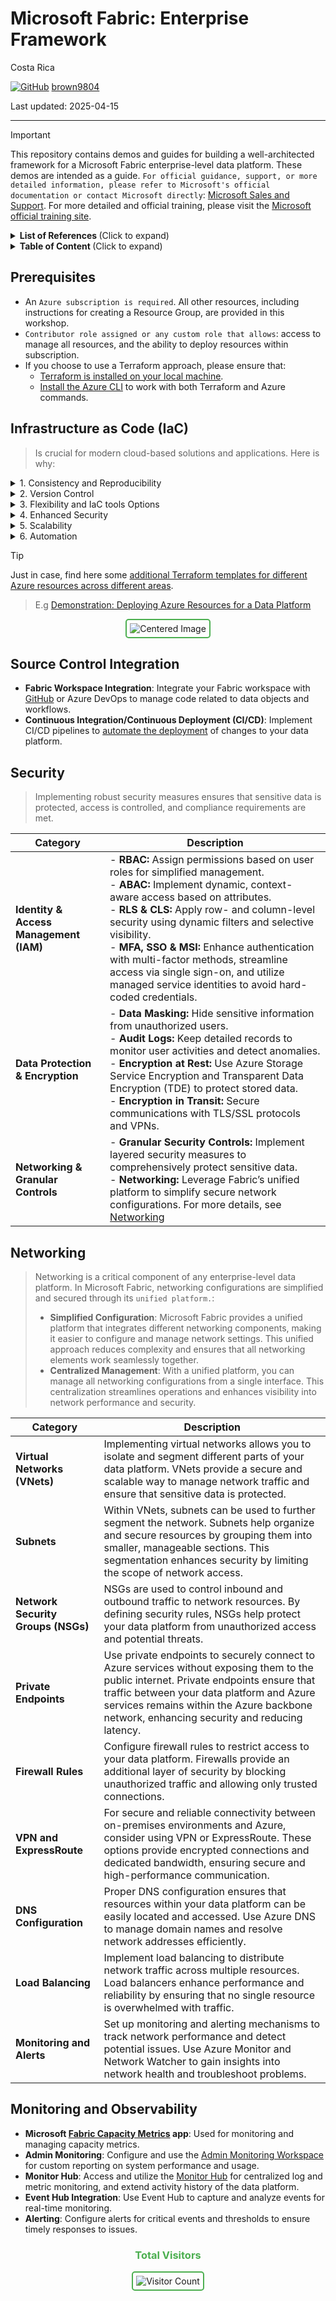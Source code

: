 # Microsoft Fabric: Enterprise Framework

Costa Rica

[![GitHub](https://img.shields.io/badge/--181717?logo=github&logoColor=ffffff)](https://github.com/)
[brown9804](https://github.com/brown9804)

Last updated: 2025-04-15

------------------------------------------

> [!IMPORTANT]
> This repository contains demos and guides for building a well-architected framework for a Microsoft Fabric enterprise-level data platform. These demos are intended as a guide.
> `For official guidance, support, or more detailed information, please refer to Microsoft's official documentation or contact Microsoft directly`: [Microsoft Sales and Support](https://support.microsoft.com/contactus?ContactUsExperienceEntryPointAssetId=S.HP.SMC-HOME). For more detailed and official training, please visit the [Microsoft official training site](https://learn.microsoft.com/en-us/training/).


<details>
<summary><b>List of References </b> (Click to expand)</summary>
  

</details>


<details>
<summary><b>Table of Content </b> (Click to expand)</summary>
  

</details>

## Prerequisites

- An `Azure subscription is required`. All other resources, including instructions for creating a Resource Group, are provided in this workshop.
- `Contributor role assigned or any custom role that allows`: access to manage all resources, and the ability to deploy resources within subscription.
- If you choose to use a Terraform approach, please ensure that:
  -  [Terraform is installed on your local machine](https://developer.hashicorp.com/terraform/tutorials/azure-get-started/install-cli#install-terraform).
  -  [Install the Azure CLI](https://learn.microsoft.com/en-us/cli/azure/install-azure-cli) to work with both Terraform and Azure commands.

## Infrastructure as Code (IaC)

> Is crucial for modern cloud-based solutions and applications. Here is why:

<details>
<summary>1. Consistency and Reproducibility</summary>

 - **Consistent Environments**: IaC ensures that your development, testing, and production environments are consistent. `This reduces the it works on my machine problem` and ensures that applications run reliably across different environments.
 - **Reproducibility**: With IaC, you can `recreate your infrastructure from scratch in a consistent manner.` This is particularly useful for `disaster recovery and scaling`.
   
</details>

<details>
<summary>2. Version Control</summary>

 - **Source Control**: By storing IaC configurations in version control systems like GitHub, you `can track changes, collaborate with team members, and roll back to previous versions if needed.`
 - **Change Management**: Version control `provides a history of changes, making it easier to understand what changes were made, who made them, and why.`
   
</details>

<details>
<summary>3. Flexibility and IaC tools Options</summary>


> Microsoft provides several IaC tools, including Terraform, Bicep, and ARM templates. Each tool offers different features and benefits, allowing you to choose the one that best fits your needs.

   - **Terraform**: A popular IaC tool that uses a high-level configuration language to define and provision infrastructure. It `supports multiple cloud providers, making it a versatile choice.`
   - **Bicep**: A domain-specific language that uses declarative syntax to deploy Azure resources. It offers a `concise and easy-to-read alternative to JSON-based ARM templates.`
   - **ARM Templates**: JSON files that` define the infrastructure and configuration for your Azure solution.` They provide a detailed and flexible way to manage Azure resources.
     
</details>

<details>
<summary>4. Enhanced Security</summary>

- **Automated Security Policies**: IaC allows you to `define and enforce security policies automatically.` This ensures that security best practices are `consistently applied across all environments.`
- **Compliance**: IaC helps maintain compliance with `regulatory requirements by providing a clear and auditable trail of infrastructure changes.`

</details>

<details>
<summary>5. Scalability</summary>

- **Dynamic Scaling**: IaC enables `dynamic scaling of resources based on demand.` This ensures that your infrastructure can handle varying workloads efficiently.
- **Resource Optimization**: By automating the `provisioning and de-provisioning of resources,` IaC helps optimize resource usage and reduce costs.
 
</details>

<details>
<summary>6. Automation</summary>

- **Automated Provisioning**: IaC allows you to `automate the provisioning of infrastructure. This reduces manual errors, speeds up deployments, and ensures that infrastructure changes are applied consistently.`
- **CI/CD Integration**: Integrating IaC with `Continuous Integration/Continuous Deployment (CI/CD) pipelines automates the deployment process, ensuring that infrastructure changes are tested and deployed alongside application code.`

</details>


> [!TIP]
> Just in case, find here some [additional Terraform templates for different Azure resources across different areas](https://github.com/MicrosoftCloudEssentials-LearningHub/AzureTerraformTemplates-v0.0.0). 

> E.g [Demonstration: Deploying Azure Resources for a Data Platform](./Terraform)

<div align="center">
  <img src="https://github.com/user-attachments/assets/16640052-7f57-443a-9efd-30855de5e231" alt="Centered Image" style="border: 2px solid #4CAF50; border-radius: 5px; padding: 5px;"/>
</div>

## Source Control Integration

- **Fabric Workspace Integration**: Integrate your Fabric workspace with [GitHub](./GitHub-Integration.md) or Azure DevOps to manage code related to data objects and workflows.
- **Continuous Integration/Continuous Deployment (CI/CD)**: Implement CI/CD pipelines to [automate the deployment](./Deployment-Pipelines/) of changes to your data platform.

## Security 

> Implementing robust security measures ensures that sensitive data is protected, access is controlled, and compliance requirements are met.

| **Category** | **Description** |
|--------------|-----------------|
| **Identity & Access Management (IAM)** | -  **RBAC:** Assign permissions based on user roles for simplified management. <br/> -  **ABAC:** Implement dynamic, context-aware access based on attributes. <br/> -  **RLS & CLS:** Apply row- and column-level security using dynamic filters and selective visibility. <br/> -  **MFA, SSO & MSI:** Enhance authentication with multi-factor methods, streamline access via single sign-on, and utilize managed service identities to avoid hard-coded credentials. |
| **Data Protection & Encryption** | -  **Data Masking:** Hide sensitive information from unauthorized users. <br/> -  **Audit Logs:** Keep detailed records to monitor user activities and detect anomalies. <br/> -  **Encryption at Rest:** Use Azure Storage Service Encryption and Transparent Data Encryption (TDE) to protect stored data. <br/> -  **Encryption in Transit:** Secure communications with TLS/SSL protocols and VPNs. |
| **Networking & Granular Controls** | -  **Granular Security Controls:** Implement layered security measures to comprehensively protect sensitive data. <br/> -  **Networking:** Leverage Fabric’s unified platform to simplify secure network configurations. For more details, see [Networking](#networking) |

## Networking 

> Networking is a critical component of any enterprise-level data platform. In Microsoft Fabric, networking configurations are simplified and secured through its `unified platform.`:
> - **Simplified Configuration**: Microsoft Fabric provides a unified platform that integrates different networking components, making it easier to configure and manage network settings. This unified approach reduces complexity and ensures that all networking elements work seamlessly together. <br/> 
> - **Centralized Management**: With a unified platform, you can manage all networking configurations from a single interface. This centralization streamlines operations and enhances visibility into network performance and security.

| **Category**                | **Description**|
|-----------------------------|-----------------------------------------------------------------------------------------------------------------------------------------------------------------------------------------------------------------|
| **Virtual Networks (VNets)**| Implementing virtual networks allows you to isolate and segment different parts of your data platform. VNets provide a secure and scalable way to manage network traffic and ensure that sensitive data is protected. |
| **Subnets**                 | Within VNets, subnets can be used to further segment the network. Subnets help organize and secure resources by grouping them into smaller, manageable sections. This segmentation enhances security by limiting the scope of network access. |
| **Network Security Groups (NSGs)** | NSGs are used to control inbound and outbound traffic to network resources. By defining security rules, NSGs help protect your data platform from unauthorized access and potential threats. |
| **Private Endpoints**       | Use private endpoints to securely connect to Azure services without exposing them to the public internet. Private endpoints ensure that traffic between your data platform and Azure services remains within the Azure backbone network, enhancing security and reducing latency. |
| **Firewall Rules**          | Configure firewall rules to restrict access to your data platform. Firewalls provide an additional layer of security by blocking unauthorized traffic and allowing only trusted connections. |
| **VPN and ExpressRoute**    | For secure and reliable connectivity between on-premises environments and Azure, consider using VPN or ExpressRoute. These options provide encrypted connections and dedicated bandwidth, ensuring secure and high-performance communication. |
| **DNS Configuration**       | Proper DNS configuration ensures that resources within your data platform can be easily located and accessed. Use Azure DNS to manage domain names and resolve network addresses efficiently. |
| **Load Balancing**          | Implement load balancing to distribute network traffic across multiple resources. Load balancers enhance performance and reliability by ensuring that no single resource is overwhelmed with traffic. |
| **Monitoring and Alerts**   | Set up monitoring and alerting mechanisms to track network performance and detect potential issues. Use Azure Monitor and Network Watcher to gain insights into network health and troubleshoot problems. |

## Monitoring and Observability

- **Microsoft [Fabric Capacity Metrics](https://github.com/MicrosoftCloudEssentials-LearningHub/Fabric-EnterpriseFramework/blob/main/Monitoring-Observability.md#microsoft-fabric-capacity-metrics-app) app**: Used for monitoring and managing capacity metrics.
- **Admin Monitoring**: Configure and use the [Admin Monitoring Workspace](https://github.com/MicrosoftCloudEssentials-LearningHub/Fabric-EnterpriseFramework/blob/main/Monitoring-Observability.md#admin-monitoring) for custom reporting on system performance and usage.
- **Monitor Hub**: Access and utilize the [Monitor Hub](https://github.com/MicrosoftCloudEssentials-LearningHub/Fabric-EnterpriseFramework/blob/main/Monitoring-Observability.md#monitor-hub) for centralized log and metric monitoring, and extend activity history of the data platform.
- **Event Hub Integration**: Use Event Hub to capture and analyze events for real-time monitoring. 
- **Alerting**: Configure alerts for critical events and thresholds to ensure timely responses to issues.

<div align="center">
  <h3 style="color: #4CAF50;">Total Visitors</h3>
  <img src="https://profile-counter.glitch.me/brown9804/count.svg" alt="Visitor Count" style="border: 2px solid #4CAF50; border-radius: 5px; padding: 5px;"/>
</div>
